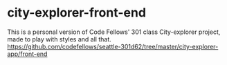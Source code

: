 # city-explorer-front-end

This is a personal version of Code Fellows' 301 class City-explorer project, made to play with styles and all that.
https://github.com/codefellows/seattle-301d62/tree/master/city-explorer-app/front-end
